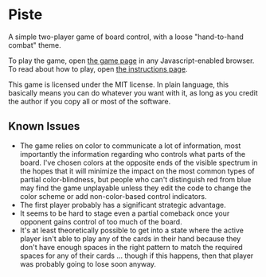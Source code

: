 Piste
=====
A simple two-player game of board control, with a loose "hand-to-hand combat" theme.

To play the game, open [the game page](game.html) in any Javascript-enabled browser. To read about how to play, open [the instructions page](instructions.html).

This game is licensed under the MIT license. In plain language, this basically means you can do whatever you want with it, as long as you credit the author if you copy all or most of the software.

Known Issues
------------
* The game relies on color to communicate a lot of information, most importantly the information regarding who controls what parts of the board. I've chosen colors at the opposite ends of the visible spectrum in the hopes that it will minimize the impact on the most common types of partial color-blindness, but people who can't distinguish red from blue may find the game unplayable unless they edit the code to change the color scheme or add non-color-based control indicators.
* The first player probably has a significant strategic advantage.
* It seems to be hard to stage even a partial comeback once your opponent gains control of too much of the board.
* It's at least theoretically possible to get into a state where the active player isn't able to play any of the cards in their hand because they don't have enough spaces in the right pattern to match the required spaces for any of their cards ... though if this happens, then that player was probably going to lose soon anyway.
